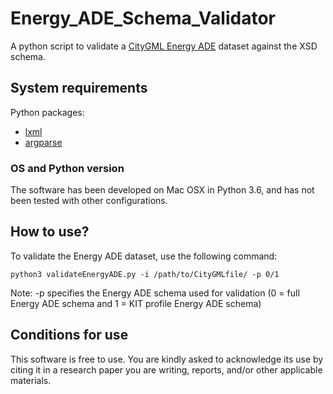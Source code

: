 # Energy_ADE_Schema_Validator
A python script to validate a [CityGML Energy ADE](http://www.citygmlwiki.org/index.php/CityGML_Energy_ADE) dataset against the XSD schema.


System requirements
---------------------

Python packages:

+ [lxml](http://lxml.de)
+ [argparse](https://docs.python.org/3/library/argparse.html)

### OS and Python version
  
The software has been developed on Mac OSX in Python 3.6, and has not been tested with other configurations.

How to use?
-----------

To validate the Energy ADE dataset, use the following command:

```
python3 validateEnergyADE.py -i /path/to/CityGMLfile/ -p 0/1
```
Note: -p specifies the Energy ADE schema used for validation (0 = full Energy ADE schema and 1 = KIT profile Energy ADE schema)

Conditions for use
---------------------

This software is free to use. You are kindly asked to acknowledge its use by citing it in a research paper you are writing, reports, and/or other applicable materials.
